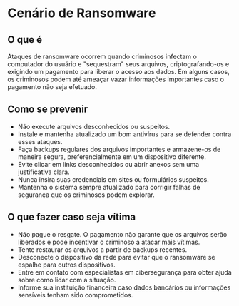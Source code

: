 ﻿# **Cenário de Ransomware**
## **O que é**
Ataques de ransomware ocorrem quando criminosos infectam o computador do usuário e "sequestram" seus arquivos, criptografando-os e exigindo um pagamento para liberar o acesso aos dados. Em alguns casos, os criminosos podem até ameaçar vazar informações importantes caso o pagamento não seja efetuado.
## **Como se prevenir**
- Não execute arquivos desconhecidos ou suspeitos.
- Instale e mantenha atualizado um bom antivírus para se defender contra esses ataques.
- Faça backups regulares dos arquivos importantes e armazene-os de maneira segura, preferencialmente em um dispositivo diferente.
- Evite clicar em links desconhecidos ou abrir anexos sem uma justificativa clara.
- Nunca insira suas credenciais em sites ou formulários suspeitos.
- Mantenha o sistema sempre atualizado para corrigir falhas de segurança que os criminosos podem explorar.
## **O que fazer caso seja vítima**
- Não pague o resgate. O pagamento não garante que os arquivos serão liberados e pode incentivar o criminoso a atacar mais vítimas.
- Tente restaurar os arquivos a partir de backups recentes.
- Desconecte o dispositivo da rede para evitar que o ransomware se espalhe para outros dispositivos.
- Entre em contato com especialistas em cibersegurança para obter ajuda sobre como lidar com a situação.
- Informe sua instituição financeira caso dados bancários ou informações sensíveis tenham sido comprometidos.
